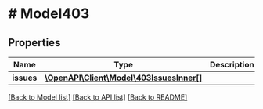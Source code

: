 # # Model403

## Properties

Name | Type | Description | Notes
------------ | ------------- | ------------- | -------------
**issues** | [**\OpenAPI\Client\Model\403IssuesInner[]**](403IssuesInner.md) |  | [optional]

[[Back to Model list]](../../README.md#models) [[Back to API list]](../../README.md#endpoints) [[Back to README]](../../README.md)
